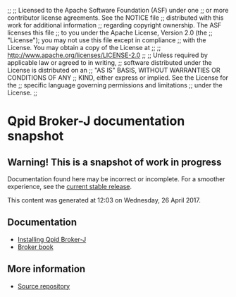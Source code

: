 ;;
;; Licensed to the Apache Software Foundation (ASF) under one
;; or more contributor license agreements.  See the NOTICE file
;; distributed with this work for additional information
;; regarding copyright ownership.  The ASF licenses this file
;; to you under the Apache License, Version 2.0 (the
;; "License"); you may not use this file except in compliance
;; with the License.  You may obtain a copy of the License at
;; 
;;   http://www.apache.org/licenses/LICENSE-2.0
;; 
;; Unless required by applicable law or agreed to in writing,
;; software distributed under the License is distributed on an
;; "AS IS" BASIS, WITHOUT WARRANTIES OR CONDITIONS OF ANY
;; KIND, either express or implied.  See the License for the
;; specific language governing permissions and limitations
;; under the License.
;;

# Qpid Broker-J documentation snapshot

<div class="feature" markdown="1">

## Warning! This is a snapshot of work in progress

Documentation found here may be incorrect or incomplete.  For a
smoother experience, see the [current stable
release]({{current_broker_j_release_url}}/index.html).

This content was generated at 12:03  on Wednesday, 26 April 2017.

</div>

## Documentation


<div class="two-column" markdown="1">

 - [Installing Qpid Broker-J](java-broker/book/Java-Broker-Installation.html)
 - [Broker book](java-broker/book/index.html)

</div>


## More information

 - [Source repository](https://gitbox.apache.org/repos/asf/qpid-broker-j.git)